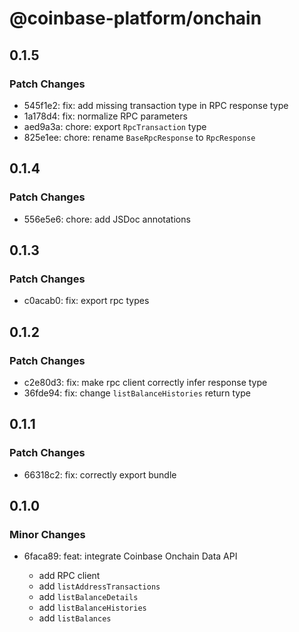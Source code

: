 # @coinbase-platform/onchain

## 0.1.5

### Patch Changes

- 545f1e2: fix: add missing transaction type in RPC response type
- 1a178d4: fix: normalize RPC parameters
- aed9a3a: chore: export `RpcTransaction` type
- 825e1ee: chore: rename `BaseRpcResponse` to `RpcResponse`

## 0.1.4

### Patch Changes

- 556e5e6: chore: add JSDoc annotations

## 0.1.3

### Patch Changes

- c0acab0: fix: export rpc types

## 0.1.2

### Patch Changes

- c2e80d3: fix: make rpc client correctly infer response type
- 36fde94: fix: change `listBalanceHistories` return type

## 0.1.1

### Patch Changes

- 66318c2: fix: correctly export bundle

## 0.1.0

### Minor Changes

- 6faca89: feat: integrate Coinbase Onchain Data API

  - add RPC client
  - add `listAddressTransactions`
  - add `listBalanceDetails`
  - add `listBalanceHistories`
  - add `listBalances`
